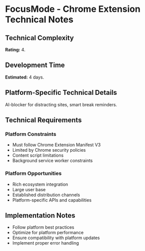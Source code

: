 # FocusMode - Chrome Extension Technical Notes

## Technical Complexity
**Rating:** 4.

## Development Time
**Estimated:** 4 days.

## Platform-Specific Technical Details
AI-blocker for distracting sites, smart break reminders.

## Technical Requirements

### Platform Constraints
- Must follow Chrome Extension Manifest V3
- Limited by Chrome security policies
- Content script limitations
- Background service worker constraints

### Platform Opportunities
- Rich ecosystem integration
- Large user base
- Established distribution channels
- Platform-specific APIs and capabilities

## Implementation Notes
- Follow platform best practices
- Optimize for platform performance
- Ensure compatibility with platform updates
- Implement proper error handling
